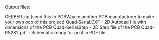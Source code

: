 Output files:

GERBER.zip (send this to PCBWay or another PCB manufacturer to make your own pcb of this project)
Quad-Serial.DXF - 2D Autocad file with dimensions of the PCB
Quad-Serial.Step - 3D Step file of the PCB
Quad-RS232.pdf - Schematic ready for print in PDF file
